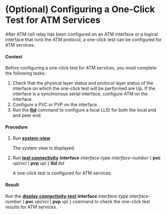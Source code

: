 (Optional) Configuring a One-Click Test for ATM Services
========================================================

After ATM cell relay has been configured on an ATM interface or a logical interface that runs the ATM protocol, a one-click test can be configured for ATM services.

#### Context

Before configuring a one-click test for ATM services, you must complete the following tasks:

1. Check that the physical layer status and protocol layer status of the interface on which the one-click test will be performed are Up. If the interface is a synchronous serial interface, configure ATM on the interface.
2. Configure a PVC or PVP on the interface.
3. Run the [**llid**](cmdqueryname=llid) command to configure a local LLID for both the local end and peer end.


#### Procedure

1. Run [**system-view**](cmdqueryname=system-view)
   
   
   
   The system view is displayed.
2. Run [**test connectivity**](cmdqueryname=test+connectivity) **interface** *interface-type* *interface-number* { **pvc** *vpi/vci* | **pvp** *vpi* } **llid** *llid*
   
   
   
   A one-click test is configured for ATM services.

#### Result

Run the [**display connectivity-test**](cmdqueryname=display+connectivity-test) **interface** *interface-type* *interface-number* { **pvc** *vpi/vci* | **pvp** *vpi* } command to check the one-click test results for ATM services.